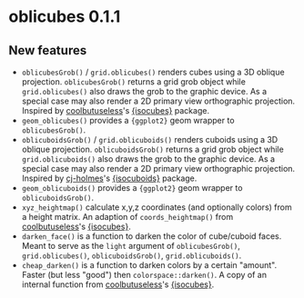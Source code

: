 oblicubes 0.1.1
===============

New features
------------

* `oblicubesGrob()` / `grid.oblicubes()` renders cubes using a 3D
  oblique projection.  `oblicubesGrob()` returns a grid grob object while
  `grid.oblicubes()` also draws the grob to the graphic device.  As
  a special case may also render a 2D primary view orthographic projection.
  Inspired by [coolbutuseless](https://github.com/coolbutuseless)'s [{isocubes}](https://github.com/coolbutuseless/isocubes) package.
* `geom_oblicubes()` provides a `{ggplot2}` geom wrapper to `oblicubesGrob()`.
* `oblicuboidsGrob()` / `grid.oblicuboids()` renders cuboids using a 3D
  oblique projection.  `oblicuboidsGrob()` returns a grid grob object while
  `grid.oblicuboids()` also draws the grob to the graphic device.  As
  a special case may also render a 2D primary view orthographic projection.
  Inspired by [cj-holmes](https://github.com/cj-holmes)'s [{isocuboids}](https://github.com/cj-holmes/isocuboids) package.
* `geom_oblicuboids()` provides a `{ggplot2}` geom wrapper to `oblicuboidsGrob()`.
* `xyz_heightmap()` calculate x,y,z coordinates (and optionally colors) from a height matrix.
  An adaption of `coords_heightmap()` from [coolbutuseless](https://github.com/coolbutuseless)'s [{isocubes}](https://github.com/coolbutuseless/isocubes).
* `darken_face()` is a function to darken the color of cube/cuboid faces.
  Meant to serve as the `light` argument of `oblicubesGrob()`, `grid.oblicubes()`, `oblicuboidsGrob()`, `grid.oblicuboids()`.
* `cheap_darken()` is a function to darken colors by a certain "amount".
  Faster (but less "good") then `colorspace::darken()`.
  A copy of an internal function from [coolbutuseless](https://github.com/coolbutuseless)'s [{isocubes}](https://github.com/coolbutuseless/isocubes).

